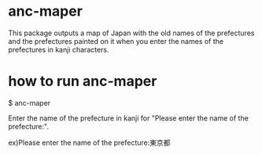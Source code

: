 # anc-maper
This package outputs a map of Japan with the old names of the prefectures and the prefectures painted on it when you enter the names of the prefectures in kanji characters.


# how to run anc-maper
$ anc-maper

Enter the name of the prefecture in kanji for "Please enter the name of the prefecture:".

ex)Please enter the name of the prefecture:東京都